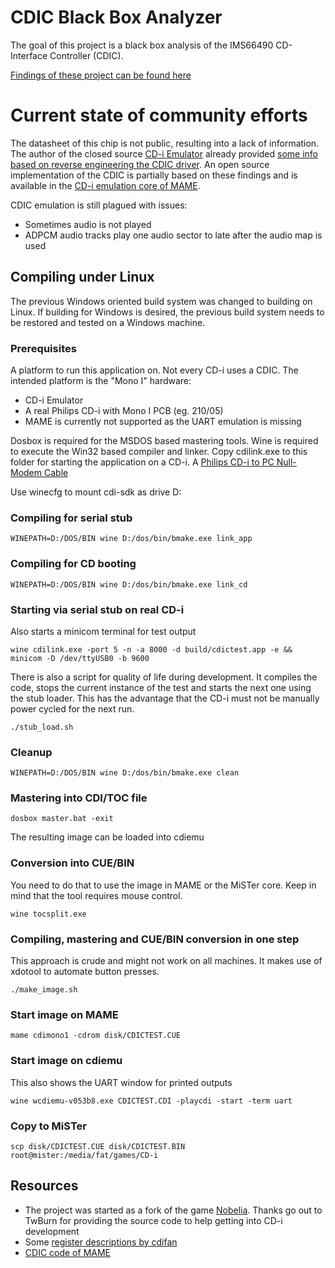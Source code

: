 # CDIC Black Box Analyzer

The goal of this project is a black box analysis of the IMS66490 CD-Interface Controller (CDIC).

[Findings of these project can be found here](doc)

# Current state of community efforts

The datasheet of this chip is not public, resulting into a lack of information.
The author of the closed source [CD-i Emulator](https://www.cdiemu.org/) already provided [some info based on reverse engineering the CDIC driver](https://github.com/cdifan/cdichips/blob/master/ims66490cdic.md).
An open source implementation of the CDIC is partially based on these findings and is available in the [CD-i emulation core of MAME](https://github.com/mamedev/mame/blob/master/src/mame/philips/cdicdic.cpp).

CDIC emulation is still plagued with issues:
* Sometimes audio is not played
* ADPCM audio tracks play one audio sector to late after the audio map is used

## Compiling under Linux

The previous Windows oriented build system was changed to building on Linux.
If building for Windows is desired, the previous build system needs to be restored and tested on a Windows machine.

### Prerequisites

A platform to run this application on.
Not every CD-i uses a CDIC. The intended platform is the "Mono I" hardware:
* CD-i Emulator
* A real Philips CD-i with Mono I PCB (eg. 210/05)
* MAME is currently not supported as the UART emulation is missing

Dosbox is required for the MSDOS based mastering tools.
Wine is required to execute the Win32 based compiler and linker.
Copy cdilink.exe to this folder for starting the application on a CD-i.
A [Philips CD-i to PC Null-Modem Cable](http://www.icdia.co.uk/docs/cdi_nullmodem.jpg)

Use winecfg to mount cdi-sdk as drive D:

### Compiling for serial stub

	WINEPATH=D:/DOS/BIN wine D:/dos/bin/bmake.exe link_app

### Compiling for CD booting

	WINEPATH=D:/DOS/BIN wine D:/dos/bin/bmake.exe link_cd

### Starting via serial stub on real CD-i

Also starts a minicom terminal for test output

	wine cdilink.exe -port 5 -n -a 8000 -d build/cdictest.app -e && minicom -D /dev/ttyUSB0 -b 9600

There is also a script for quality of life during development.
It compiles the code, stops the current instance of the test
and starts the next one using the stub loader.
This has the advantage that the CD-i must not be manually power cycled
for the next run.

	./stub_load.sh

### Cleanup

	WINEPATH=D:/DOS/BIN wine D:/dos/bin/bmake.exe clean

### Mastering into CDI/TOC file

	dosbox master.bat -exit

The resulting image can be loaded into cdiemu

### Conversion into CUE/BIN

You need to do that to use the image in MAME or the MiSTer core. Keep in mind that the tool
requires mouse control.

	wine tocsplit.exe

### Compiling, mastering and CUE/BIN conversion in one step

This approach is crude and might not work on all machines.
It makes use of xdotool to automate button presses.

	./make_image.sh

### Start image on MAME

	mame cdimono1 -cdrom disk/CDICTEST.CUE

### Start image on cdiemu

This also shows the UART window for printed outputs

	wine wcdiemu-v053b8.exe CDICTEST.CDI -playcdi -start -term uart

### Copy to MiSTer

	scp disk/CDICTEST.CUE disk/CDICTEST.BIN root@mister:/media/fat/games/CD-i

## Resources

* The project was started as a fork of the game [Nobelia](https://github.com/TwBurn/Nobelia).
  Thanks go out to TwBurn for providing the source code to help getting into CD-i development
* Some [register descriptions by cdifan](https://github.com/cdifan/cdichips/blob/master/ims66490cdic.md)
* [CDIC code of MAME](https://github.com/mamedev/mame/blob/master/src/mame/philips/cdicdic.cpp)
